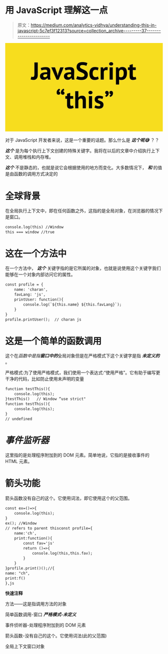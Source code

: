 # 用 JavaScript 理解这一点

> 原文：<https://medium.com/analytics-vidhya/understanding-this-in-javascript-5c7ef3f12313?source=collection_archive---------37----------------------->

![](img/75a95466beb676d10e6f2c26be346363.png)

对于 JavaScript 开发者来说，这是一个重要的话题。那么什么是 ***这个呢😅*** ？？

***这个*** 是为每个执行上下文创建的特殊关键字。我将在以后的文章中介绍执行上下文、调用堆栈和内存堆。

***这个*** 不是静态的，也就是说它会根据使用的地方而变化。大多数情况下， ***和*** 的值是由函数的调用方式决定的

# 全球背景

在全局执行上下文中，即在任何函数之外，这指的是全局对象，在浏览器的情况下是窗口。

```
console.log(this) //Window
this === window //true
```

# 这在一个方法中

在一个方法中， ***这个*** 关键字指的是它所属的对象，也就是说使用这个关键字我们能够在一个对象内部访问它的属性。

```
const profile = {
    name: 'charan',
    favLang: 'js',
    printUser: function(){
        console.log(`${this.name} ${this.favLang}`);
    }
}
profile.printUser();  // charan js
```

# 这是一个简单的函数调用

这个在*函数中是指**窗口中的***全局对象但是在严格模式下这个关键字是指 ***未定义的*** 。

严格模式:为了使用严格模式，我们使用一个表达式:“使用严格”。它有助于编写更干净的代码，比如防止使用未声明的变量

```
function testThis(){
    console.log(this);
}testThis()   // Window “use strict"
function testThis(){
    console.log(this);
}
// undefined
```

# ***事件监听器***

这里指的是处理程序附加到的 DOM 元素。简单地说，它指的是接收事件的 HTML 元素。

# 箭头功能

箭头函数没有自己的这个。它使用词法，即它使用这个的父范围。

```
const ex=()=>{
    console.log(this);
}
ex(); //Window
// refers to parent thisconst profile={
    name:'ch',
    print:function(){
        const fav='js'
        return ()=>{
            console.log(this,this.fav);
        }
    }
}profile.print()();//{
name: "ch",
print:f()
},js
```

**快速注释**

方法——这是指调用方法的对象

简单函数调用-窗口 ***严格模式-未定义***

事件侦听器-处理程序附加到的 DOM 元素

箭头函数-没有自己的这个。它使用词法(此的父范围)

全局上下文窗口对象